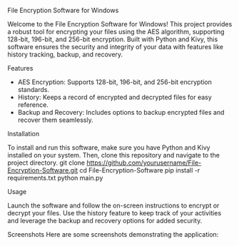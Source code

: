 File Encryption Software for Windows

Welcome to the File Encryption Software for Windows! This project provides a robust tool for encrypting your files using the AES algorithm, 
supporting 128-bit, 196-bit, and 256-bit encryption. Built with Python and Kivy, this software ensures the security and integrity of your data with features like history tracking,
backup, and recovery.

Features

- AES Encryption: Supports 128-bit, 196-bit, and 256-bit encryption standards.
- History: Keeps a record of encrypted and decrypted files for easy reference.
- Backup and Recovery: Includes options to backup encrypted files and recover them seamlessly.

Installation

To install and run this software, make sure you have Python and Kivy installed on your system. Then, clone this repository and navigate to the project directory.
git clone https://github.com/yourusername/File-Encryption-Software.git
cd File-Encryption-Software
pip install -r requirements.txt
python main.py

Usage

Launch the software and follow the on-screen instructions to encrypt or decrypt your files. Use the history feature to keep track of your activities 
and leverage the backup and recovery options for added security.

Screenshots
Here are some screenshots demonstrating the application:
